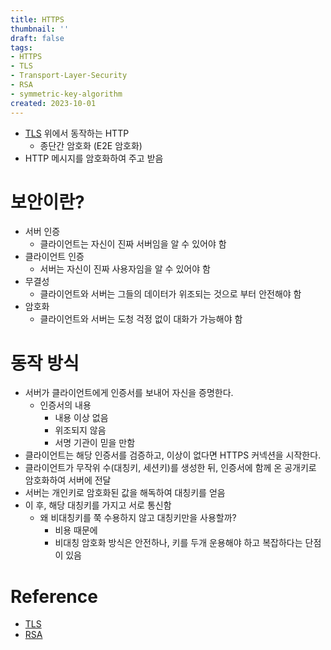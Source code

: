 ```yaml
---
title: HTTPS
thumbnail: ''
draft: false
tags:
- HTTPS
- TLS
- Transport-Layer-Security
- RSA
- symmetric-key-algorithm
created: 2023-10-01
---
```


* [TLS](https://ko.wikipedia.org/wiki/전송_계층_보안) 위에서 동작하는 HTTP
  * 종단간 암호화 (E2E 암호화)
* HTTP 메시지를 암호화하여 주고 받음

# 보안이란?

* 서버 인증
  * 클라이언트는 자신이 진짜 서버임을 알 수 있어야 함 
* 클라이언트 인증
  * 서버는 자신이 진짜 사용자임을 알 수 있어야 함
* 무결성
  * 클라이언트와 서버는 그들의 데이터가 위조되는 것으로 부터 안전해야 함
* 암호화
  * 클라이언트와 서버는 도청 걱정 없이 대화가 가능해야 함

# 동작 방식

* 서버가 클라이언트에게 인증서를 보내어 자신을 증명한다.
  * 인증서의 내용
    * 내용 이상 없음
    * 위조되지 않음
    * 서명 기관이 믿을 만함
* 클라이언트는 해당 인증서를 검증하고, 이상이 없다면 HTTPS 커넥션을 시작한다.
* 클라이언트가 무작위 수(대칭키, 세션키)를 생성한 뒤, 인증서에 함께 온 공개키로 암호화하여 서버에 전달
* 서버는 개인키로 암호화된 값을 해독하여 대칭키를 얻음
* 이 후, 해당 대칭키를 가지고 서로 통신함
  * 왜 비대칭키를 쭉 수용하지 않고 대칭키만을 사용할까?
    * 비용 때문에
    * 비대칭 암호화 방식은 안전하나, 키를 두개 운용해야 하고 복잡하다는 단점이 있음

# Reference

* [TLS](https://ko.wikipedia.org/wiki/%EC%A0%84%EC%86%A1_%EA%B3%84%EC%B8%B5_%EB%B3%B4%EC%95%88)
* [RSA](https://ko.wikipedia.org/wiki/RSA_%EC%95%94%ED%98%B8)
